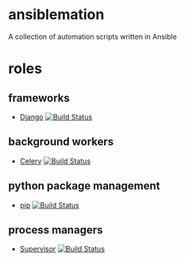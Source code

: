 # ansiblemation
A collection of automation scripts written in Ansible

# roles
## frameworks
* [Django](https://github.com/futurice/ansible-django) [![Build Status](https://travis-ci.org/futurice/ansible-django.svg?branch=master)](https://travis-ci.org/futurice/ansible-django)

## background workers
* [Celery](https://github.com/futurice/ansible-celery) [![Build Status](https://travis-ci.org/futurice/ansible-celery.svg?branch=master)](https://travis-ci.org/futurice/ansible-celery)

## python package management
* [pip](https://github.com/futurice/ansible-pip) [![Build Status](https://travis-ci.org/futurice/ansible-pip.svg?branch=master)](https://travis-ci.org/futurice/ansible-pip)

## process managers
* [Supervisor](https://github.com/futurice/ansible-supervisor) [![Build Status](https://travis-ci.org/futurice/ansible-supervisor.svg?branch=master)](https://travis-ci.org/futurice/ansible-supervisor)
